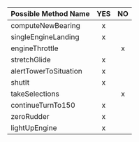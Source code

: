 | Possible Method Name     | YES | NO |
|:-------------------------|:---:|:--:|
| computeNewBearing        |  x  |    |
| singleEngineLanding      |  x  |    |
| engineThrottle           |     | x  |
| stretchGlide             |  x  |    |
| alertTowerToSituation    |  x  |    |
| shutIt                   |  x  |    |
| takeSelections           |     | x  |
| continueTurnTo150        |  x  |    |
| zeroRudder               |  x  |    |
| lightUpEngine            |  x  |    |
